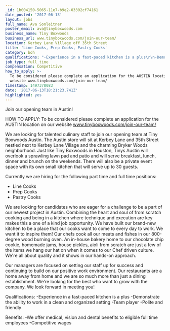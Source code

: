 ```yaml
---
_id: 1b004150-5065-11e7-b9e2-03302cf74161
date_posted: '2017-06-13'
layout: jobs
full_name: Ava Sonleitner
poster_email: ava@tinyboxwoods.com
business_name: Tiny Boxwoods
business_url: www.tinyboxwoods.com/join-our-team/
location: Kerbey Lane Village off 35th Street
title: 'Line Cooks, Prep Cooks, Pastry Cooks'
category: boh
qualifications: "-Experience in a fast-paced kitchen is a plus\r\n-Demonstrate the ability to work in a clean and organized setting\r\n-Team player\r\n-Polite and friendly"
job_type: full_time
compensation: Competitive
how_to_apply: >-
  To be considered please complete an application for the AUSTIN location on our
  website www.tinyboxwoods.com/join-our-team/
timestamp: 1497378083
date: '2017-06-13T18:21:23.741Z'
highlighted: yes
---
```

Join our opening team in Austin!
    
HOW TO APPLY: To be considered please complete an application for the AUSTIN location on our website www.tinyboxwoods.com/join-our-team/
 
We are looking for talented culinary staff to join our opening team at Tiny Boxwoods Austin. The Austin store will sit at Kerbey Lane and 35th Street nestled next to Kerbey Lane Village and the charming Bryker Woods neighborhood. Just like Tiny Boxwoods in Houston, Tinys Austin will overlook a sprawling lawn pad and patio and will serve breakfast, lunch, dinner and brunch on the weekends. There will also be a private event space with its own small kitchen that will serve up to 30 guests.
 
Currently we are hiring for the following part time and full time positions:
- Line Cooks
- Prep Cooks
- Pastry Cooks
 
We are looking for candidates who are eager for a challenge to be a part of our newest project in Austin. Combining the heart and soul of from scratch cooking and being in a kitchen where technique and execution are key makes this a one of a kind job opportunity. We have built our brand-new kitchen to be a place that our cooks want to come to every day to work. We want it to inspire them! Our chefs cook all our meats and fishes in our 800-degree wood burning oven. An in-house bakery home to our chocolate chip cookie, homemade jams, house pickles, aioli from scratch are just a few of the items we hang our hat on when it comes to our Chef driven culture. We're all about quality and it shows in our hands-on approach.
 
Our managers are focused on setting our staff up for success and continuing to build on our positive work environment. Our restaurants are a home away from home and we are so much more than just a dining establishment. We're looking for the best who want to grow with the company. We look forward in meeting you!
 
Qualifications:
-Experience in a fast-paced kitchen is a plus
-Demonstrate the ability to work in a clean and organized setting
-Team player
-Polite and friendly
 
Benefits:
-We offer medical, vision and dental benefits to eligible full time employees
-Competitive wages
